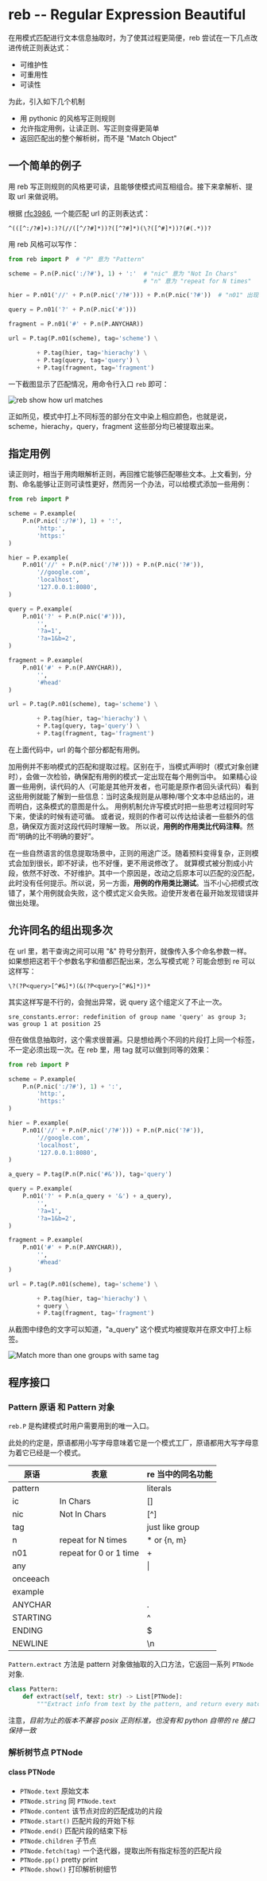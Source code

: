 # reb -- Regular Expression Beautiful

在用模式匹配进行文本信息抽取时，为了使其过程更简便，reb 尝试在一下几点改进传统正则表达式：

* 可维护性
* 可重用性
* 可读性

为此，引入如下几个机制

* 用 pythonic 的风格写正则规则
* 允许指定用例，让读正则、写正则变得更简单
* 返回匹配出的整个解析树，而不是 "Match Object"

## 一个简单的例子

用 reb 写正则规则的风格更可读，且能够使模式间互相组合。接下来拿解析、提取 url 来做说明。

根据 [rfc3986](https://tools.ietf.org/html/rfc3986), 一个能匹配 url 的正则表达式：

```re
^(([^:/?#]+):)?(//([^/?#]*))?([^?#]*)(\?([^#]*))?(#(.*))?
```

用 reb 风格可以写作：

``` python
from reb import P  # "P" 意为 "Pattern"

scheme = P.n(P.nic(':/?#'), 1) + ':'  # "nic" 意为 "Not In Chars"
                                      # "n" 意为 "repeat for N times"

hier = P.n01('//' + P.n(P.nic('/?#'))) + P.n(P.nic('?#'))  # "n01" 出现 1 次或不出现

query = P.n01('?' + P.n(P.nic('#')))

fragment = P.n01('#' + P.n(P.ANYCHAR))

url = P.tag(P.n01(scheme), tag='scheme') \

        + P.tag(hier, tag='hierachy') \
        + P.tag(query, tag='query') \
        + P.tag(fragment, tag='fragment')
```

一下截图显示了匹配情况，用命令行入口 `reb` 即可：

![reb show how url matches](./images/url.png)

正如所见，模式中打上不同标签的部分在文中染上相应颜色，也就是说，scheme，hierachy，query，fragment 这些部分均已被提取出来。

## 指定用例

读正则时，相当于用肉眼解析正则，再回推它能够匹配哪些文本。上文看到，分割、命名能够让正则可读性更好，然而另一个办法，可以给模式添加一些用例：

``` python
from reb import P

scheme = P.example(
    P.n(P.nic(':/?#'), 1) + ':',
        'http:',
        'https:'
)

hier = P.example(
    P.n01('//' + P.n(P.nic('/?#'))) + P.n(P.nic('?#')),
        '//google.com',
        'localhost',
        '127.0.0.1:8080',
)

query = P.example(
    P.n01('?' + P.n(P.nic('#'))),
        '',
        '?a=1',
        '?a=1&b=2',
)

fragment = P.example(
    P.n01('#' + P.n(P.ANYCHAR)),
        '',
        '#head'
)

url = P.tag(P.n01(scheme), tag='scheme') \

        + P.tag(hier, tag='hierachy') \
        + P.tag(query, tag='query') \
        + P.tag(fragment, tag='fragment')
```

在上面代码中，url 的每个部分都配有用例。

加用例并不影响模式的匹配和提取过程。区别在于，当模式声明时（模式对象创建时），会做一次检验，确保配有用例的模式一定出现在每个用例当中。
如果精心设置一些用例，读代码的人（可能是其他开发者，也可能是原作者回头读代码）看到这些用例就能了解到一些信息：当时这条规则是从哪种/哪个文本中总结出的，进而明白，这条模式的意图是什么。
用例机制允许写模式时把一些思考过程同时写下来，使读的时候有迹可循。
或者说，规则的作者可以传达给读者一些额外的信息，确保双方面对这段代码时理解一致。
所以说，**用例的作用类比代码注释**。然而“明确的比不明确的要好”。

在一些自然语言的信息提取场景中，正则的用途广泛。随着预料变得复杂，正则模式会加到很长，即不好读，也不好懂，更不用说修改了。
就算模式被分割成小片段，依然不好改、不好维护。其中一个原因是，改动之后原本可以匹配的没匹配，此时没有任何提示。所以说，另一方面，**用例的作用类比测试**。当不小心把模式改错了，某个用例就会失败，这个模式定义会失败。迫使开发者在最开始发现错误并做出处理。

## 允许同名的组出现多次

在 url 里，若干查询之间可以用 "&" 符号分割开，就像传入多个命名参数一样。
如果想把这若干个参数名字和值都匹配出来，怎么写模式呢？可能会想到 re 可以这样写：

```re
\?(?P<query>[^#&]*)(&(?P<query>[^#&]*))*
```

其实这样写是不行的，会抛出异常，说 query 这个组定义了不止一次。

```text
sre_constants.error: redefinition of group name 'query' as group 3; was group 1 at position 25
```

但在做信息抽取时，这个需求很普遍。只是想给两个不同的片段打上同一个标签，不一定必须出现一次。在 reb 里，用 tag 就可以做到同等的效果：

``` python
from reb import P

scheme = P.example(
    P.n(P.nic(':/?#'), 1) + ':',
        'http:',
        'https:'
)

hier = P.example(
    P.n01('//' + P.n(P.nic('/?#'))) + P.n(P.nic('?#')),
        '//google.com',
        'localhost',
        '127.0.0.1:8080',
)

a_query = P.tag(P.n(P.nic('#&')), tag='query')

query = P.example(
    P.n01('?' + P.n(a_query + '&') + a_query),
        '',
        '?a=1',
        '?a=1&b=2',
)

fragment = P.example(
    P.n01('#' + P.n(P.ANYCHAR)),
        '',
        '#head'
)

url = P.tag(P.n01(scheme), tag='scheme') \

        + P.tag(hier, tag='hierachy') \
        + query \
        + P.tag(fragment, tag='fragment') 

```

从截图中绿色的文字可以知道，"a\_query" 这个模式均被提取并在原文中打上标签。

![Match more than one groups with same tag](./images/url3.png)

## 程序接口

### Pattern 原语 和 Pattern 对象

`reb.P` 是构建模式时用户需要用到的唯一入口。

此处的约定是，原语都用小写字母意味着它是一个模式工厂，原语都用大写字母意为着它已经是一个模式。

| 原语       | 表意               | re 当中的同名功能            |
|-----------|--------------------|----------------------------|
| pattern   |                    | literals                   |
| ic        | In Chars           | []                         |
| nic       | Not In Chars       | \[^\]                      |
| tag       |                    | just like group            |
| n         | repeat for N times | \* or \{n, m\}             |
| n01       | repeat for 0 or 1 time | \+                     |
| any       |                    | \|                         |
| onceeach  |                    |                            |
| example   |                    |                            |
| ANYCHAR   |                    | \.                         |
| STARTING  |                    | ^                          |
| ENDING    |                    | \$                         |
| NEWLINE   |                    | \\n                        |

`Pattern.extract` 方法是 pattern 对象做抽取的入口方法，它返回一系列 `PTNode` 对象.

```python
class Pattern:
    def extract(self, text: str) -> List[PTNode]:
        """Extract info from text by the pattern, and return every match, forming a parse tree"""
```

注意，*目前为止的版本不兼容 posix 正则标准，也没有和 python 自带的 re 接口保持一致*

### 解析树节点 PTNode

#### class PTNode

* `PTNode.text` 原始文本
* `PTNode.string` 同 `PTNode.text`
* `PTNode.content` 该节点对应的匹配成功的片段
* `PTNode.start()` 匹配片段的开始下标
* `PTNode.end()` 匹配片段的结束下标
* `PTNode.children` 子节点
* `PTNode.fetch(tag)` 一个迭代器，提取出所有指定标签的匹配片段
* `PTNode.pp()` pretty print
* `PTNode.show()` 打印解析树细节
